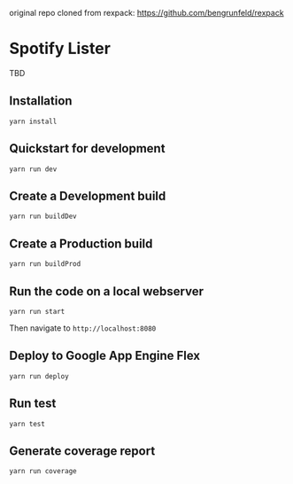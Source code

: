 original repo cloned from rexpack: https://github.com/bengrunfeld/rexpack

# Spotify Lister

TBD

## Installation

    yarn install

## Quickstart for development

    yarn run dev

## Create a Development build

    yarn run buildDev

## Create a Production build

    yarn run buildProd

## Run the code on a local webserver

    yarn run start

Then navigate to `http://localhost:8080`

## Deploy to Google App Engine Flex

    yarn run deploy

## Run test

    yarn test

## Generate coverage report

    yarn run coverage

